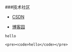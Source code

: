 ###技术社区

+ [CSDN](http://www.csdn.net )

+ [博客园](http://www.cnblogs.com)



<pre><code>hello</code></pre>
`<pre><code>hello</code></pre>`
